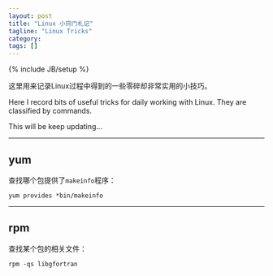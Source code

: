 ```yaml
---
layout: post
title: "Linux 小窍门札记"
tagline: "Linux Tricks"
category: 
tags: []
---
```

{% include JB/setup %}

这里用来记录Linux过程中得到的一些零碎却非常实用的小技巧。

Here I record bits of useful tricks for daily working with Linux.  They are classified by commands.

This will be keep updating...

* * *

## yum

查找哪个包提供了`makeinfo`程序：

    yum provides *bin/makeinfo

* * *

## rpm

查找某个包的相关文件：

    rpm -qs libgfortran

